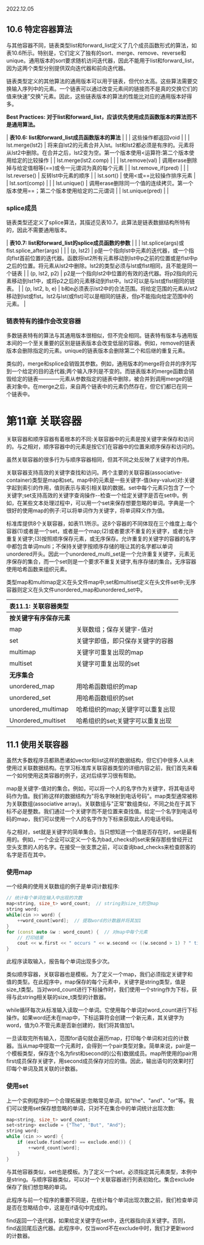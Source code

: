 2022.12.05


## 10.6 特定容器算法
与其他容器不同，链表类型list和forward_list定义了几个成员函数形式的算法，如表10.6所示。特别是，它们定义了独有的sort、merge、remove、reverse和unique。通用版本的sort要求随机访问迭代器，因此不能用于list和forward_list，因为这两个类型分别提供双向迭代器和前向迭代器。

链表类型定义的其他算法的通用版本可以用于链表，但代价太高。这些算法需要交换输入序列中的元素。一个链表可以通过改变元素间的链接而不是真的交换它们的值来快速"交换"元素。因此，这些链表版本的算法的性能比对应的通用版本好得多。

**Best Practices: 对于list和forward_list，应该优先使用成员函数版本的算法而不是通用算法。**

| **表10.6: list和forward_list成员函数版本的算法** |  |
| 这些操作都返回void |  |
| lst.merge(lst2) | 将来自lst2的元素合并入lst。lst和lst2都必须是有序的。元素将从lst2中删除。在合并之后，lst2变为空。第一个版本使用<运算符:第二个版本使用给定的比较操作 |
| lst.merge(lst2.comp) |  |
| lst.remove(val) | 调用erase删除掉与给定值相等(==)或令一元谓词为真的每个元素 |
| lst.remove_if(pred) |  |
| lst.reverse() | 反转lst中元素的顺序 |
| lst.sort() | 使用<或==比较操作排序元素 |
| lst.sort(comp) |  |
| lst.unique() | 调用erase删除同一个值的连续拷贝。第一个版本使用==；第二个版本使用给定的二元谓词 |
| lst.unique(pred) |  |

### splice成员
链表类型还定义了splice算法，其描述见表10.7。此算法是链表数据结构所特有的，因此不需要通用版本。

| **表10.7: list和forward_list的splice成员函数的参数** |  |
| lst.splice(args)或flst.splice_after(args) |  |
| (p, lst2) | p是一个指向lst中元素的迭代器，或一个指向flst首前位置的迭代器。函数将lst2所有元素移动到lst中p之前的位置或是flst中p之后的位置。将元素从lst2中删除。lst2的类型必须与lst或flst相同，且不能是同一个链表 |
| (p, lst2, p2) | p2是一个指向lst2中位置的有效的迭代器。将p2指向的元素移动到lst1中，或将p2之后的元素移动到flst中。lst2可以是与lst或flst相同的链表。 |
| (p, lst2, b, e) | b和e必须表示lst2中的合法范围。将给定范围的元素从lst2移动到lst或flst。lst2与lst(或flst)可以是相同的链表，但p不能指向给定范围中的元素。 |

### 链表特有的操作会改变容器
多数链表特有的算法与其通用版本很相似，但不完全相同。链表特有版本与通用版本间的一个至关重要的区别是链表版本会改变低层的容器。例如，remove的链表版本会删除指定的元素。unique的链表版本会删除第二个和后继的重复元素。

类似的，merge和splice会销毁其参数。例如，通用版本的merge将合并的序列写到一个给定的目的迭代器;两个输入序列是不变的。而链表版本的merge函数会销毁给定的链表————元素从参数指定的链表中删除，被合并到调用merge的链表对象中。在merge之后，来自两个链表中的元素仍然存在，但它们都已在同一个链表中。

# 第11章 关联容器
关联容器和顺序容器有着根本的不同:关联容器中的元素是按关键字来保存和访问的。与之相对，顺序容器中的元素是按它们在容器中的位置来顺序保存和访问的。

虽然关联容器的很多行为与顺序容器相同，但其不同之处反映了关键字的作用。

关联容器支持高效的关键字查找和访问。两个主要的关联容器(associative-container)类型是map和set。map中的元素是一些关键字-值(key-value)对:关键字起到索引的作用，值则表示与索引相关联的数据。set中每个元素只包含了一个关键字;set支持高效的关键字查询操作--检查一个给定关键字是否在set中。例如，在某些文本处理过程中，可以用一个set来保存想要忽略的单词。字典是一个很好的使用map的例子:可以将单词作为关键字，将单词释义作为值。

标准库提供8个关联容器，如表11.1所示。这8个容器的不同体现在三个维度上:每个容器(1)或者是一个set，或者是一个map;(2)或者要求不重复的关键字，或者允许重复关键字;(3)按照顺序保存元素，或无序保存。允许重复的关键字的容器的名字中都包含单词multi；不保持关键字按顺序存储的哦让其的名字都以单词unordered开头。因此一个unordered_multi_set是一个允许重复关键字，元素无序保存的集合，而一个set则是一个要求不重复关键字,有序存储的集合。无序容器使用哈希函数来组织元素。

类型map和multimap定义在头文件map中;set和multiset定义在头文件set中;无序容器则定义在头文件unordered_map和unordered_set中。

| **表11.1: 关联容器类型** |  |
|:- |:- |
| **按关键字有序保存元素** |  |
| map | 关联数组；保存关键字-值对 |
| set | 关键字即值，即只保存关键字的容器 |
| multimap | 关键字可重复出现的map |
| multiset | 关键字可重复出现的set |
| **无序集合** |  |
| unordered_map | 用哈希函数组织的map |
| unordered_set | 用哈希函数组织的set |
| unordered_multimap | 哈希组织的map;关键字可以重复出现 |
| Unordered_multiset | 哈希组织的set;关键字可以重复出现 |

## 11.1 使用关联容器
虽然大多数程序员都熟悉诸如vector和list这样的数据结构，但它们中很多人从未使用过关联数据结构。在学习标准库关联容器类型的详细内容之前，我们首先来看一个如何使用这类容器的例子，这对后续学习很有帮助。

map是关键字-值对的集合。例如，可以将一个人的名字作为关键字，将其电话号码作为值。我们称这样的数据结构为"将名字映射到电话号码"。map类型通常被称为关联数组(associative array)。关联数组与"正常"数组类似，不同之处在于其下标不必是整数。我们通过一个关键字而不是位置来查找值。给定一个名字到电话号码的map，我们可以使用一个人的名字作为下标来获取此人的电话号码。

与之相对，set就是关键字的简单集合。当只想知道一个值是否存在时，set是最有用的。例如，一个企业可以定义一个名为bad_checks的set来保存那些曾经开过空头支票的人的名字。在接受一张支票之前，可以查询bad_checks来检查顾客的名字是否在其中。

### 使用map
一个经典的使用关联数组的例子是单词计数程序:

```c++
// 统计每个单词在输入中出现的次数
map<string, size_t> word_count;  // string到size_t的空map
string word;
while(cin >> word) {
    ++word_count[word];  // 提取word的计数器并将其加1
}
for (const auto &w : word_count) {  // 对map中每个元素
    // 打印结果
    cout << w.first << " occurs " << w.second << ((w.second > 1) ? " times" : " time") << endl;
}
```

此程序读取输入，报告每个单词出现多少次。

类似顺序容器，关联容器也是模板。为了定义一个map，我们必须指定关键字和值的类型。在此程序中，map保存的每个元素中，关键字是string类型，值是size_t类型。当对word_count进行下标操作时，我们使用一个string作为下标，获得与此string相关联的size_t类型的计数器。

while循环每次从标准输入读取一个单词。它使用每个单词对word_count进行下标操作。如果word还未在map中，下标运算符会创建一个新元素，其关键字为word，值为0.不管元素是否新创建的，我们将其值加1。

一旦读取完所有输入，范围for语句就会遍历map，打印每个单词和对应的计数器。当从map中提取一个元素时，会得到一个pair类型对象。简单来说，pair是一个模板类型，保存连个名为first和second的(公有)数据成员。map所使用的pair用first成员保存关键字，用second成员保存对应的值。因此，输出语句的效果时打印每个单词及其关联的计数器。

### 使用set
上一个实例程序的一个合理拓展是:忽略常见单词，如"the"、"and"、"or"等。我们可以使用set保存想忽略的单词，只对不在集合中的单词统计出现次数:

```c++
map<string, size_t> word_count;
set<string> exclude = {"The", "But", "And"};
string word;
while (cin >> word) {
    if (exclude.find(word) == exclude.end()) {
        ++word_count[word];
    }
}
```

与其他容器类似，set也是模板。为了定义一个set，必须指定其元素类型，本例中是string。与顺序容器类似，可以对一个关联容器进行列表初始化。集合exclude保存了我们想忽略的单词。

此程序与前一个程序的重要不同是，在统计每个单词出现次数之前，我们检查单词是否在忽略结合中，这是在if语句中完成的。

find返回一个迭代器，如果给定关键字在set中，迭代器指向该关键字。否则，find返回尾后迭代器。此程序中，仅当word不在exclude中时，我们才更新word的计数器。